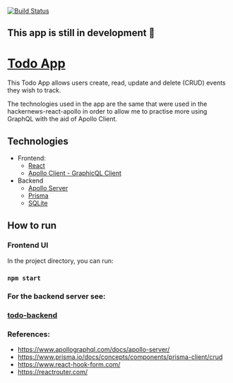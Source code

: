 [![Build Status](https://app.travis-ci.com/CathalButler/todo-app-react.svg?branch=main)](https://app.travis-ci.com/CathalButler/todo-app-react)

##  This app is still in development 🚧

# [Todo App](https://dontdo.tech/)

This Todo App allows users create, read, update and delete (CRUD) events they wish to track.

The technologies used in the app are the same that were used in the hackernews-react-apollo in order to allow
me to practise more using GraphQL with the aid of Apollo Client.

## Technologies

* Frontend:
    * [React](https://reactjs.org/)
    * [Apollo Client - GraphicQL Client](https://www.apollographql.com/docs/react)
* Backend
    * [Apollo Server](https://www.apollographql.com/docs/apollo-server)
    * [Prisma](https://www.prisma.io/apollo)
    * [SQLite](https://www.sqlite.org/index.html)

## How to run

### Frontend UI

In the project directory, you can run:

### `npm start`

### For the backend server see:

### [todo-backend](https://github.com/CathalButler/todo-backend)

### References:

* https://www.apollographql.com/docs/apollo-server/
* https://www.prisma.io/docs/concepts/components/prisma-client/crud
* https://www.react-hook-form.com/
* https://reactrouter.com/